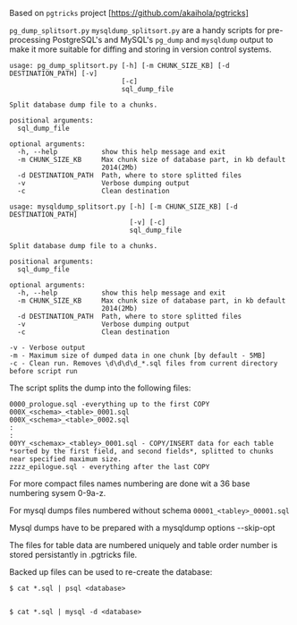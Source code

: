 Based on ``pgtricks`` project [https://github.com/akaihola/pgtricks]

``pg_dump_splitsort.py`` ``mysqldump_splitsort.py`` are a handy scripts for pre-processing PostgreSQL's and MySQL's
``pg_dump`` and ``mysqldump`` output to make it more suitable for diffing and storing in version
control systems.

```
usage: pg_dump_splitsort.py [-h] [-m CHUNK_SIZE_KB] [-d DESTINATION_PATH] [-v]
                            [-c]
                            sql_dump_file

Split database dump file to a chunks.

positional arguments:
  sql_dump_file

optional arguments:
  -h, --help           show this help message and exit
  -m CHUNK_SIZE_KB     Max chunk size of database part, in kb default
                       2014(2Mb)
  -d DESTINATION_PATH  Path, where to store splitted files
  -v                   Verbose dumping output
  -c                   Clean destination
```

```
usage: mysqldump_splitsort.py [-h] [-m CHUNK_SIZE_KB] [-d DESTINATION_PATH]
                              [-v] [-c]
                              sql_dump_file

Split database dump file to a chunks.

positional arguments:
  sql_dump_file

optional arguments:
  -h, --help           show this help message and exit
  -m CHUNK_SIZE_KB     Max chunk size of database part, in kb default
                       2014(2Mb)
  -d DESTINATION_PATH  Path, where to store splitted files
  -v                   Verbose dumping output
  -c                   Clean destination
```

    -v - Verbose output
    -m - Maximum size of dumped data in one chunk [by default - 5MB]
    -c - Clean run. Removes \d\d\d\d_*.sql files from current directory before script run

The script splits the dump into the following files:

    0000_prologue.sql -everything up to the first COPY
    000X_<schema>_<table>_0001.sql
    000X_<schema>_<table>_0002.sql
    :
    :
    00YY_<schemax>_<tabley>_0001.sql - COPY/INSERT data for each table *sorted by the first field, and second fields*, splitted to chunks near specified maximum size.
    zzzz_epilogue.sql - everything after the last COPY
    
For more compact files names numbering are done wit a 36 base numbering sysem 0-9a-z.

For mysql dumps files numbered without schema ``00001_<tabley>_00001.sql``

Mysql dumps have to be prepared with a mysqldump options --skip-opt 

The files for table data are numbered uniquely and table order number is stored persistantly in .pgtricks file.

Backed up files can be used to re-create the database:

    $ cat *.sql | psql <database>


    $ cat *.sql | mysql -d <database>
